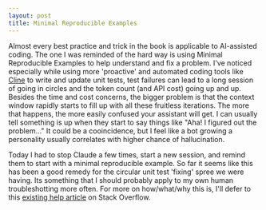 ```yaml
---
layout: post
title: Minimal Reproducible Examples
---
```


Almost every best practice and trick in the book is applicable to AI-assisted coding.  The one I was reminded of the hard way is using Minimal Reproducible Examples to help understand and fix a problem.  I've noticed especially while using more 'proactive' and automated coding tools like [Cline](https://github.com/cline/cline) to write and update unit tests, test failures can lead to a long session of going in circles and the token count (and API cost) going up and up.   Besides the time and cost concerns, the bigger problem is that the context window rapidly starts to fill up with all these fruitless iterations.  The more that happens, the more easily confused your assistant will get.  I can usually tell something is up when they start to say things like "Aha!  I figured out the problem..."  It could be a cooincidence, but I feel like a bot growing a personality usually correlates with higher chance of hallucination.

Today I had to stop Claude a few times, start a new session, and remind them to start with a minimal reproducible example.  So far it seems like this has been a good remedy for the circular unit test 'fixing' spree we were having.  Its something that I should probably apply to my own human troubleshotting more often.  For more on how/what/why this is, I'll defer to this [existing help article](https://stackoverflow.com/help/minimal-reproducible-example) on Stack Overflow.
